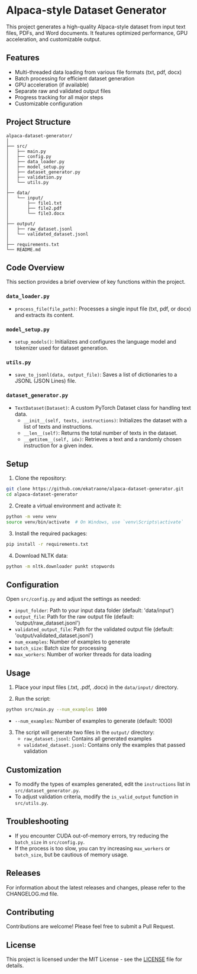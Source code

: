 # Alpaca-style Dataset Generator

This project generates a high-quality Alpaca-style dataset from input text files, PDFs, and Word documents. It features optimized performance, GPU acceleration, and customizable output.

## Features

- Multi-threaded data loading from various file formats (txt, pdf, docx)
- Batch processing for efficient dataset generation
- GPU acceleration (if available)
- Separate raw and validated output files
- Progress tracking for all major steps
- Customizable configuration

## Project Structure

```
alpaca-dataset-generator/
│
├── src/
│   ├── main.py
│   ├── config.py
│   ├── data_loader.py
│   ├── model_setup.py
│   ├── dataset_generator.py
│   ├── validation.py
│   └── utils.py
│
├── data/
│   └── input/
│       ├── file1.txt
│       ├── file2.pdf
│       └── file3.docx
│
├── output/
│   ├── raw_dataset.jsonl
│   └── validated_dataset.jsonl
│
├── requirements.txt
└── README.md
```

## Code Overview

This section provides a brief overview of key functions within the project.

### `data_loader.py`

- `process_file(file_path)`: Processes a single input file (txt, pdf, or docx) and extracts its content.

### `model_setup.py`

- `setup_models()`: Initializes and configures the language model and tokenizer used for dataset generation.

### `utils.py`

- `save_to_jsonl(data, output_file)`: Saves a list of dictionaries to a JSONL (JSON Lines) file.

### `dataset_generator.py`

- `TextDataset(Dataset)`: A custom PyTorch Dataset class for handling text data.
  - `__init__(self, texts, instructions)`: Initializes the dataset with a list of texts and instructions.
  - `__len__(self)`: Returns the total number of texts in the dataset.
  - `__getitem__(self, idx)`: Retrieves a text and a randomly chosen instruction for a given index.

## Setup

1. Clone the repository:

```bash
git clone https://github.com/ekatraone/alpaca-dataset-generator.git
cd alpaca-dataset-generator
```

2. Create a virtual environment and activate it:

```bash
python -m venv venv
source venv/bin/activate  # On Windows, use `venv\Scripts\activate`
```

3. Install the required packages:

```bash
pip install -r requirements.txt
```

4. Download NLTK data:

```bash
python -m nltk.downloader punkt stopwords
```

## Configuration

Open `src/config.py` and adjust the settings as needed:

- `input_folder`: Path to your input data folder (default: 'data/input')
- `output_file`: Path for the raw output file (default: 'output/raw_dataset.jsonl')
- `validated_output_file`: Path for the validated output file (default: 'output/validated_dataset.jsonl')
- `num_examples`: Number of examples to generate
- `batch_size`: Batch size for processing
- `max_workers`: Number of worker threads for data loading

## Usage

1. Place your input files (.txt, .pdf, .docx) in the `data/input/` directory.

2. Run the script:

```bash
python src/main.py --num_examples 1000
```

   * `--num_examples`: Number of examples to generate (default: 1000)

3. The script will generate two files in the `output/` directory:
   - `raw_dataset.jsonl`: Contains all generated examples
   - `validated_dataset.jsonl`: Contains only the examples that passed validation

## Customization

- To modify the types of examples generated, edit the `instructions` list in `src/dataset_generator.py`.
- To adjust validation criteria, modify the `is_valid_output` function in `src/utils.py`.

## Troubleshooting

- If you encounter CUDA out-of-memory errors, try reducing the `batch_size` in `src/config.py`.
- If the process is too slow, you can try increasing `max_workers` or `batch_size`, but be cautious of memory usage.

## Releases

For information about the latest releases and changes, please refer to the CHANGELOG.md file.

## Contributing

Contributions are welcome! Please feel free to submit a Pull Request.

## License

This project is licensed under the MIT License - see the [LICENSE](LICENSE) file for details.
